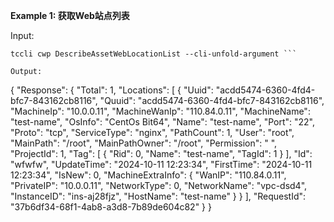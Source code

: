 **Example 1: 获取Web站点列表**



Input: 

```
tccli cwp DescribeAssetWebLocationList --cli-unfold-argument ```

Output: 
```
{
    "Response": {
        "Total": 1,
        "Locations": [
            {
                "Uuid": "acdd5474-6360-4fd4-bfc7-843162cb8116",
                "Quuid": "acdd5474-6360-4fd4-bfc7-843162cb8116",
                "MachineIp": "10.0.0.11",
                "MachineWanIp": "110.84.0.11",
                "MachineName": "test-name",
                "OsInfo": "CentOs Bit64",
                "Name": "test-name",
                "Port": "22",
                "Proto": "tcp",
                "ServiceType": "nginx",
                "PathCount": 1,
                "User": "root",
                "MainPath": "/root",
                "MainPathOwner": "/root",
                "Permission": " ",
                "ProjectId": 1,
                "Tag": [
                    {
                        "Rid": 0,
                        "Name": "test-name",
                        "TagId": 1
                    }
                ],
                "Id": "wfwfw",
                "UpdateTime": "2024-10-11 12:23:34",
                "FirstTime": "2024-10-11 12:23:34",
                "IsNew": 0,
                "MachineExtraInfo": {
                    "WanIP": "110.84.0.11",
                    "PrivateIP": "10.0.0.11",
                    "NetworkType": 0,
                    "NetworkName": "vpc-dsd4",
                    "InstanceID": "ins-aj28fjz",
                    "HostName": "test-name"
                }
            }
        ],
        "RequestId": "37b6df34-68f1-4ab8-a3d8-7b89de604c82"
    }
}
```

